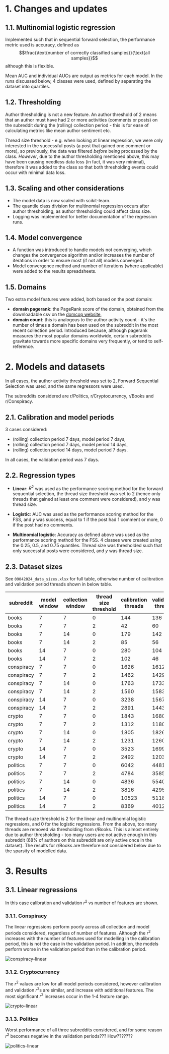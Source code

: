 # 1. Changes and updates

## 1.1. Multinomial logistic regression

Implemented such that in sequential forward selection, the performance metric used is accuracy, defined as
$$\frac{\text{number of correctly classified samples}}{\text{all samples}}$$
although this is flexible.


Mean AUC and individual AUCs are output as metrics for each model. In the runs discussed below, 4 classes were used, defined by separating the dataset into quartiles.

## 1.2. Thresholding

Author thresholding is not a new feature. An author threshold of 2 means that an author must have had 2 or more activities (comments or posts) on the subreddit during the (rolling) collection period - this is for ease of calculating metrics like mean author sentiment etc.


Thread size threshold - e.g. when looking at linear regression, we were only interested in the successful posts (a post that gained one comment or more), so previously, the data was filtered _before_ being processed by the class. _However_, due to the author thresholding mentioned above, this may have been causing needless data loss (in fact, it was very minimal), therefore it was added to the class so that both thresholding events could occur with minimal data loss.


## 1.3. Scaling and other considerations

- The model data is now scaled with scikit-learn.
- The quantile class division for multinomial regression occurs after author thresholding, as author thresholding could affect class size.
- Logging was implemented for better documentation of the regression runs.

## 1.4. Model convergence

- A function was introduced to handle models not converging, which changes the convergence algorithm and/or increases the number of iterations in order to ensure most (if not all) models converged.
- Model convergence method and number of iterations (where applicable) were added to the results spreadsheets.

## 1.5. Domains

Two extra model features were added, both based on the post domain:
- **domain pagerank**: the PageRank score of the domain, obtained from the downloadable csv on the [domcop website](https://www.domcop.com/top-10-million-websites),
- **domain count**: this is analogous to the author activity count - it's the number of times a domain has been used on the subreddit in the most recent collection period. Introduced because, although pagerank measures the most popular domains worldwide, certain subreddits gravitate towards more specific domains very frequently, or tend to self-reference.


# 2. Models and datasets

In all cases, the author activity threshold was set to 2, Forward Sequential Selection was used, and the same regressors were used.


The subreddits considered are r/Politics, r/Cryptocurrency, r/Books and r/Conspiracy.

## 2.1. Calibration and model periods
3 cases considered:
- (rolling) collection period 7 days, model period 7 days,
- (rolling) collection period 7 days, model period 14 days,
- (rolling) collection period 14 days, model period 7 days.

In all cases, the validation period was 7 days.

## 2.2. Regression types

- **Linear**: $R^2$ was used as the performance scoring method for the forward sequential selection, the thread size threshold was set to 2 (hence only threads that gained at least one comment were considered), and $y$ was thread size.

- **Logistic**: AUC was used as the performance scoring method for the FSS, and $y$ was success, equal to 1 if the post had 1 comment or more, 0 if the post had no comments.

- **Multinomial logistic**: Accuracy as defined above was used as the performance scoring method for the FSS. 4 classes were created using the 0.25, 0.5, and 0.75 quantiles. Thread size was thresholded such that only successful posts were considered, and $y$ was thread size.

## 2.3. Dataset sizes

See `09042024_data_sizes.xlsx` for full table, otherwise number of calibration and validation period threads shown in below table.

| subreddit  | model window | collection window | thread size threshold | calibration threads | validation threads |
|------------|--------------|-------------------|-----------------------|---------------------|--------------------|
| books      | 7            | 7                 | 0                     | 144                 | 136                |
| books      | 7            | 7                 | 2                     | 42                  | 60                 |
| books      | 7            | 14                | 0                     | 179                 | 142                |
| books      | 7            | 14                | 2                     | 85                  | 56                 |
| books      | 14           | 7                 | 0                     | 280                 | 104                |
| books      | 14           | 7                 | 2                     | 102                 | 46                 |
| conspiracy | 7            | 7                 | 0                     | 1626                | 1612               |
| conspiracy | 7            | 7                 | 2                     | 1462                | 1429               |
| conspiracy | 7            | 14                | 0                     | 1763                | 1733               |
| conspiracy | 7            | 14                | 2                     | 1560                | 1583               |
| conspiracy | 14           | 7                 | 0                     | 3238                | 1567               |
| conspiracy | 14           | 7                 | 2                     | 2891                | 1443               |
| crypto     | 7            | 7                 | 0                     | 1843                | 1680               |
| crypto     | 7            | 7                 | 2                     | 1312                | 1180               |
| crypto     | 7            | 14                | 0                     | 1805                | 1826               |
| crypto     | 7            | 14                | 2                     | 1231                | 1260               |
| crypto     | 14           | 7                 | 0                     | 3523                | 1699               |
| crypto     | 14           | 7                 | 2                     | 2492                | 1203               |
| politics   | 7            | 7                 | 0                     | 6042                | 4481               |
| politics   | 7            | 7                 | 2                     | 4784                | 3585               |
| politics   | 7            | 14                | 0                     | 4836                | 5540               |
| politics   | 7            | 14                | 2                     | 3816                | 4295               |
| politics   | 14           | 7                 | 0                     | 10523               | 5118               |
| politics   | 14           | 7                 | 2                     | 8369                | 4012               |

The thread suze threshold is 2 for the linear and multinomial logistic regressions, and 0 for the logistic regressions. From the above, too many threads are removed via thresholding from r/Books. This is almost entirely due to author thresholding - too many users are not active enough in this subreddit (68% of authors on this subreddit are only active once in the dataset). The results for r/Books are therefore not considered below due to the sparsity of modelled data.

# 3. Results

## 3.1. Linear regressions

In this case calibration and validation $r^2$ vs number of features are shown.

### 3.1.1. Conspiracy

The linear regressions perform poorly across all collection and model periods considered, regardless of number of features. Although the $r^2$ increases with the number of features used for modelling in the calibration period, this is not the case in the validation period. In addition, the models perform worse in the validation period than in the calibration period.

![conspiracy-linear](conspiracy_linear_r2.png)

### 3.1.2. Cryptocurrency

The $r^2$ values are low for all model periods considered, however calibration and validation $r^2$s are similar, and increase with additional features. The most significant $r^2$ increases occur in the 1-4 feature range.

![crypto-linear](crypto_linear_r2.png)

### 3.1.3. Politics

Worst performance of all three subreddits considered, and for some reason $r^2$ becomes negative in the validation periods??? How???????

![politics-linear](politics_linear_r2.png)